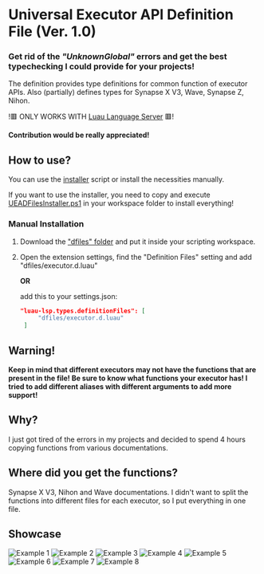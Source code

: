 # Universal Executor API Definition File (Ver. 1.0)
### Get rid of the *"UnknownGlobal"* errors and get the best typechecking I could provide for your projects!

The definition provides type definitions for common function of executor APIs. Also (partially) defines types for Synapse X V3, Wave, Synapse Z, Nihon.

!🟥 ONLY WORKS WITH [Luau Language Server](https://marketplace.visualstudio.com/items?itemName=JohnnyMorganz.luau-lsp) 🟥!

**Contribution would be really appreciated!**


## How to use?
You can use the [installer](./UEADFilesInstaller.ps1) script or install the necessities manually.

If you want to use the installer, you need to copy and execute [UEADFilesInstaller.ps1](./UEADFilesInstaller.ps1) in your workspace folder to install everything!

### Manual Installation
1. Download the ["dfiles" folder](./dfiles) and put it inside your scripting workspace.
2. Open the extension settings, find the "Definition Files" setting and add "dfiles/executor.d.luau"
   
   **OR**
   
   add this to your settings.json:
   ```json
   "luau-lsp.types.definitionFiles": [
		"dfiles/executor.d.luau"
	]
	```


## Warning!
**Keep in mind that different executors may not have the functions that are present in the file! Be sure to know what functions your executor has! I tried to add different aliases with different arguments to add more support!**


## Why?
I just got tired of the errors in my projects and decided to spend 4 hours copying functions from various documentations.


## Where did you get the functions?
Synapse X V3, Nihon and Wave documentations. I didn't want to split the functions into different files for each executor, so I put everything in one file.


## Showcase

![Example 1](./examples/example1.png)
![Example 2](./examples/example2.png)
![Example 3](./examples/example3.png)
![Example 4](./examples/example4.png)
![Example 5](./examples/example5.png)
![Example 6](./examples/example6.png)
![Example 7](./examples/example7.png)
![Example 8](./examples/example8.png)
